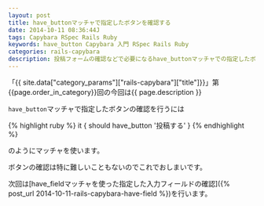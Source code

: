 ```yaml
---
layout: post
title: have_buttonマッチャで指定したボタンを確認する
date: 2014-10-11 08:36:44J
tags: Capybara RSpec Rails Ruby
keywords: have_button Capybara 入門 RSpec Rails Ruby
categories: rails-capybara
description: 投稿フォームの確認などで必要になるhave_buttonマッチャでの指定したボタンの確認テストを行います。
---
```


「{{ site.data["category_params"]["rails-capybara"]["title"]}}」第{{page.order_in_category}}回の今回は{{ page.description }}

`have_button`マッチャで指定したボタンの確認を行うには

{% highlight ruby %}
it { should have_button '投稿する' }
{% endhighlight %}

のようにマッチャを使います。

ボタンの確認は特に難しいこともないのでこれでおしまいです。

次回は[have_fieldマッチャを使った指定した入力フィールドの確認]({% post_url 2014-10-11-rails-capybara-have-field %})を行います。

